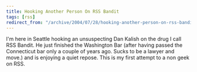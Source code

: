 ```yaml
---
title: Hooking Another Person On RSS Bandit
tags: [rss]
redirect_from: "/archive/2004/07/28/hooking-another-person-on-rss-bandit.aspx/"
---
```


I'm here in Seattle hooking an unsuspecting Dan Kalish on the drug I
call RSS Bandit. He just finished the Washington Bar (after having
passed the Connecticut bar only a couple of years ago. Sucks to be a
lawyer and move.) and is enjoying a quiet repose. This is my first
attempt to a non geek on RSS.

